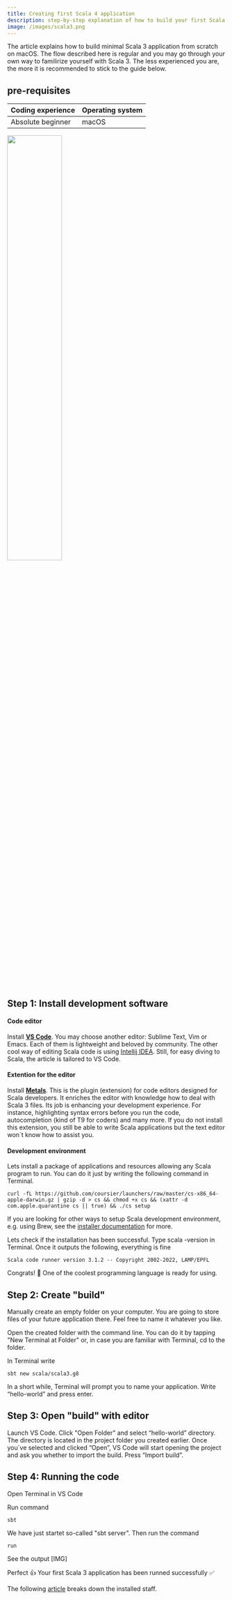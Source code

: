```yaml
---
title: Creating first Scala 4 application 
description: step-by-step explanation of how to build your first Scala 3 application from scratch on macOS.
image: /images/scala3.png
---
```



The article explains how to build minimal Scala 3 application from scratch on macOS. 
The flow described here is regular and you may go through your own way to familirize yourself with Scala 3. The less experienced you are, the more it is recommended to stick to the guide below.

## pre-requisites
|Coding experience|Operating system|
|---|---|
|Absolute beginner|macOS|

<a href="/post_assets/2022-02-19-launching-rockets/7318FA49-2DD7-4C51-BAA2-B195B2DF1862.jpeg" target="_blank"><img src="/post_assets/2022-02-19-launching-rockets/7318FA49-2DD7-4C51-BAA2-B195B2DF1862.jpeg" width="50%"/></a>

## Step 1: Install development software 

#### Code editor
Install **[VS Code](https://code.visualstudio.com)**. You may choose another editor: Sublime Text, Vim or Emacs. Each of them is lightweight and beloved by community. The other cool way of editing Scala code is using [Intellij IDEA](https://www.jetbrains.com/help/idea/discover-intellij-idea-for-scala.html). Still, for easy diving to Scala, the article is tailored to VS Code. 


#### Extention for the  editor 
Install **[Metals](https://marketplace.visualstudio.com/items?itemName=scalameta.metals)**.
This is the plugin (extension) for code editors designed for Scala developers. It enriches the editor with knowledge how to deal with Scala 3 files. Its job is enhancing your development experience. For instance, highlighting syntax errors before you run the code, autocompletion (kind of T9 for coders) and many more. If you do not install this extension, you still be able to write Scala applications but the text editor won`t know how to assist you.

#### Development environment

Lets install a package of applications and resources allowing any Scala program to run. You can do it just by writing the following command in Terminal. 

```
curl -fL https://github.com/coursier/launchers/raw/master/cs-x86_64-apple-darwin.gz | gzip -d > cs && chmod +x cs && (xattr -d com.apple.quarantine cs || true) && ./cs setup
```
If you are looking for other ways to setup Scala development environment, e.g. using Brew, see the [installer documentation](https://get-coursier.io/docs/cli-installation) for more. 

Lets check if the installation has been successful. Type scala -version in Terminal. Once it outputs the following, everything is fine
```
Scala code runner version 3.1.2 -- Copyright 2002-2022, LAMP/EPFL
```

Congrats! 🥳 One of the coolest programming language is ready for using.

#### 

## Step 2: Create "build"

Manually create an empty folder on your computer. You are going to store files of your future application there. Feel free to name it whatever you like.

Open the created folder with the command line. You can do it by tapping "New Terminal at Folder" or, in case you are familiar with Terminal, cd to the folder.

In Terminal write 
```
sbt new scala/scala3.g8
```

In a short while, Terminal will prompt you to name your application. Write “hello-world” and press enter. 


## Step 3: Open "build" with editor

Launch VS Code. Click "Open Folder" and select “hello-world” directory. The directory is located in the project folder you created earlier. Once you`ve selected and clicked “Open”, VS Code will start opening the project and ask you whether to import the build. Press “Import build”.



## Step 4: Running the code

Open Terminal in VS Code

Run command 
```
sbt
```
We have just startet so-called "sbt server". Then run the command 
```
run
```
See the output
[IMG]

Perfect 👍 
Your first Scala 3 application has been runned successfully ✅

The following [article]() breaks down the installed staff. 






























